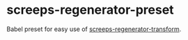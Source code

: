 # screeps-regenerator-preset

Babel preset for easy use of [screeps-regenerator-transform](https://github.com/facebook/regenerator/tree/master/packages/regenerator-transform).

